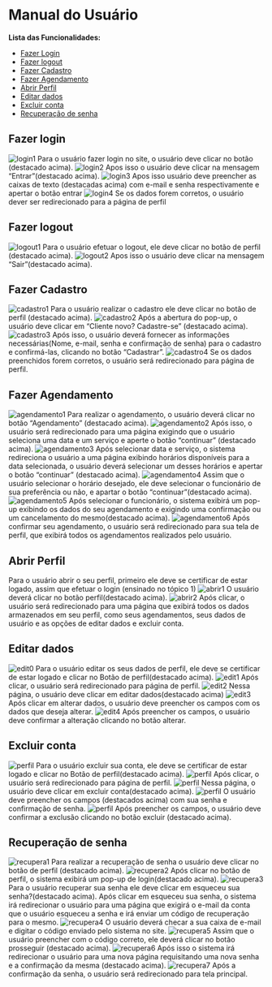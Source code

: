 # Manual do Usuário

**Lista das Funcionalidades:**

 - [Fazer Login](#Fazer-Login)
 - [Fazer logout](#Fazer-logout)
 - [Fazer Cadastro](#Fazer-Cadastro)
 - [Fazer Agendamento](#Fazer-Agendamento)
 - [Abrir Perfil](#Abrir-Perfil)
 - [Editar dados](#Editar-dados)
 - [Excluir conta](#Excluir-conta)
 - [Recuperação de senha](#Recuperação-de-senha)

## Fazer login
![login1](IMGS/perfil.png)
Para o usuário fazer login no site, o usuário deve clicar no botão (destacado acima). 
![login2](IMGS/entrar.jpg)
Apos isso o usuário deve clicar na mensagem “Entrar”(destacado acima).
![login3](IMGS/entrar_senha.jpg)
Apos isso usuário deve preencher as caixas de texto (destacadas acima) com e-mail e senha respectivamente e apertar o botão entrar 
![login4](IMGS/pagina_de_perfil.jpeg)
Se os dados forem corretos, o usuário dever ser redirecionado para a página de perfil 

## Fazer logout
![logout1](IMGS/perfil.png)
Para o usuário efetuar o logout, ele deve clicar no botão de perfil (destacado acima).
![logout2](IMGS/sair.jpg)
Apos isso o usuário deve clicar na mensagem “Sair”(destacado acima).

## Fazer Cadastro
![cadastro1](IMGS/perfil.png)
Para o usuário realizar o cadastro ele deve clicar no botão de perfil (destacado acima). 
![cadastro2](IMGS/cadastrar.jpg)
Após a abertura do pop-up, o usuário deve clicar em “Cliente novo? Cadastre-se” (destacado acima). 
![cadastro3](IMGS/cadastrar2.jpg)
Após isso, o usuário deverá fornecer as informações necessárias(Nome, e-mail, senha e confirmação de senha) para o cadastro e confirmá-las, clicando no botão “Cadastrar”.
![cadastro4](IMGS/pagina_de_perfil.jpeg)
Se os dados preenchidos forem corretos, o usuário será redirecionado para página de perfil.

## Fazer Agendamento
![agendamento1](IMGS/agendamento.jpg)
Para realizar o agendamento, o usuário deverá clicar no botão “Agendamento” (destacado acima).
![agendamento2](IMGS/agendamento2.jpg)
 Após isso, o usuário será redirecionado para uma página exigindo que o usuário seleciona uma data e um serviço e aperte o botão “continuar” (destacado acima). 
![agendamento3](IMGS/agendamento_3.jpg)
Após selecionar data e serviço, o sistema redireciona o usuário a uma página exibindo horários disponíveis para a data selecionada, o usuário deverá selecionar um desses horários e apertar o botão “continuar” (destacado acima).
![agendamento4](IMGS/agendamento_4.jpg)
Assim que o usuário selecionar o horário desejado, ele deve selecionar o funcionário de sua preferência ou não, e apartar o botão “continuar”(destacado acima). 
![agendamento5](IMGS/agendamento_5.jpg)
Após selecionar o funcionário, o sistema exibirá um pop-up exibindo os dados do seu agendamento e exigindo uma confirmação ou um cancelamento do mesmo(destacado acima).
![agendamento6](IMGS/pagina_de_perfil.jpeg)
Após confirmar seu agendamento, o usuário será redirecionado para sua tela de perfil, que exibirá todos os agendamentos realizados pelo usuário.

## Abrir Perfil

Para o usuário abrir o seu perfil, primeiro ele deve se certificar de estar logado, assim que efetuar o login (ensinado no tópico 1) 
![abrir1](IMGS/abrir_perfil.png)
O usuário deverá clicar no botão perfil(destacado acima).
![abrir2](IMGS/pagina_de_perfil.jpeg)
Após clicar, o usuário será redirecionado para uma página que exibirá todos os dados armazenados em seu perfil, como seus agendamentos, seus dados de usuário e as opções de editar dados e excluir conta.

## Editar dados 

![edit0](IMGS/perfil.png)
Para o usuário editar os seus dados de perfil, ele deve se certificar de estar logado e clicar no Botão de perfil(destacado acima). 
![edit1](IMGS/editar_dados_1.png)
Após clicar, o usuário será redirecionado para página de perfil.
![edit2](IMGS/editar_dados_2.png)
Nessa página, o usuário deve clicar em editar dados(destacado acima)
![edit3](IMGSeditar_dados_3.png)
Após clicar em alterar dados, o usuário deve preencher os campos com os dados que deseja alterar. 
![edit4](IMGS/mainpage.png)
Após preencher os campos, o usuário deve confirmar a alteração clicando no botão alterar.

## Excluir conta
![perfil](IMGS/mainpage.png)
Para o usuário excluir sua conta, ele deve se certificar de estar logado e clicar no Botão de perfil(destacado acima).
 ![perfil](IMGS/mainpage.png)
Após clicar, o usuário será redirecionado para página de perfil. 
![perfil](IMGS/mainpage.png)
Nessa página, o usuário deve clicar em excluir conta(destacado acima).
![perfil](IMGS/mainpage.png)
O usuário deve preencher os campos (destacados acima) com sua senha e confirmação de senha. 
![perfil](IMGS/mainpage.png)
Após preencher os campos, o usuário deve confirmar a exclusão clicando no botão excluir (destacado acima).

## Recuperação de senha
![recupera1](IMGS/perfil.png)
Para realizar a recuperação de senha o usuário deve clicar no botão de perfil (destacado acima). 
![recupera2](IMGS/log.jpg)
Após clicar no botão de perfil, o sistema exibirá um pop-up de login(destacado acima). 
![recupera3](IMGS/recuperacao.jpg)
Para o usuário recuperar sua senha ele deve clicar em esqueceu sua senha?(destacado acima). 
Após clicar em esqueceu sua senha, o sistema irá redirecionar o usuário para uma página que exigirá o e-mail da conta que o usuário esqueceu a senha e irá enviar um código de recuperação para o mesmo. 
![recupera4](IMGS/recuperacao_1.jpg)
O usuário deverá checar a sua caixa de e-mail e digitar o código enviado pelo sistema no site.
![recupera5](IMGS/recuperacao2.jpg)
Assim que o usuário preencher com o código correto, ele deverá clicar no botão prosseguir (destacado acima). 
![recupera6](IMGS/recuperacao3.jpg)
Após isso o sistema irá redirecionar o usuário para uma nova página requisitando uma nova senha e a confirmação da mesma (destacado acima).
![recupera7](IMGS/mainpage.png)
Após a confirmação da senha, o usuário será redirecionado para tela principal.
